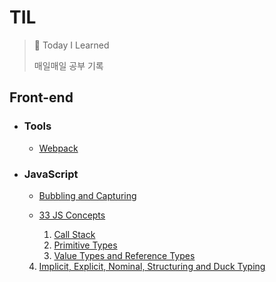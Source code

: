 # TIL 

> 📝 Today I Learned
>
> 매일매일 공부 기록





## Front-end

- ### **Tools**
  
  - [Webpack](https://github.com/SewookHan/TIL/blob/main/Webpack/Webpack.md)



- ### **JavaScript**

  - [Bubbling and Capturing](https://github.com/SewookHan/TIL/blob/main/JavaScript/bubbling-and-capturing.md)

  - [33 JS Concepts](https://github.com/SewookHan/TIL/blob/main/JavaScript/33-js-concepts) 

    1. [Call Stack](https://github.com/SewookHan/TIL/blob/main/JavaScript/33-js-concepts/call-stack.md)
    2. [Primitive Types](https://github.com/SewookHan/TIL/blob/main/JavaScript/33-js-concepts/primitive-types.md)
    3. [Value Types and Reference Types](https://github.com/SewookHan/TIL/blob/main/JavaScript/33-js-concepts/value-types-and-reference-types.md) 
  4. [Implicit, Explicit, Nominal, Structuring and Duck Typing](https://github.com/SewookHan/TIL/blob/main/JavaScript/33-js-concepts/implicit-explicit-nominal-structuring-and-duck-typing.md)
  

  
    

